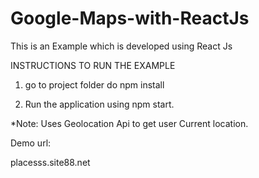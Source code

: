 # Google-Maps-with-ReactJs

This is an Example which is developed using React Js 

INSTRUCTIONS TO RUN THE EXAMPLE

1. go to project folder do npm install

2. Run the application using npm start.

*Note: Uses Geolocation Api to get user Current location.


Demo url:

placesss.site88.net
